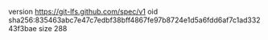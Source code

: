 version https://git-lfs.github.com/spec/v1
oid sha256:835463abc7e47c7edbf38bff4867fe97b8724e1d5a6fdd6af7c1ad33243f3bae
size 288
